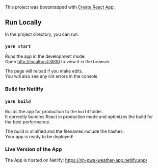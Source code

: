 This project was bootstrapped with [Create React App](https://github.com/facebook/create-react-app).

## Run Locally

In the project directory, you can run:

### `yarn start`

Runs the app in the development mode.<br />
Open [http://localhost:3000](http://localhost:3000) to view it in the browser.

The page will reload if you make edits.<br />
You will also see any lint errors in the console.

### Build for Netlify 

### `yarn build`

Builds the app for production to the `build` folder.<br />
It correctly bundles React in production mode and optimizes the build for the best performance.

The build is minified and the filenames include the hashes.<br />
Your app is ready to be deployed!

### Live Version of the App

The App is hosted on Netlify: https://nh-pwa-weather-app.netlify.app/